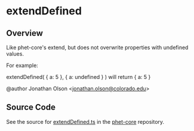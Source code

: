 # extendDefined

## Overview

Like phet-core's extend, but does not overwrite properties with undefined values.

For example:

extendDefined( { a: 5 }, { a: undefined } ) will return { a: 5 }

@author Jonathan Olson &lt;jonathan.olson@colorado.edu&gt;



## Source Code

See the source for [extendDefined.ts](https://github.com/phetsims/phet-core/blob/main/js/extendDefined.ts) in the [phet-core](https://github.com/phetsims/phet-core) repository.
